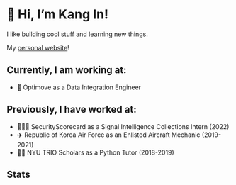 # 👋 Hi, I’m Kang In!

I like building cool stuff and learning new things.

My [personal website](https://kangin.me)!

## Currently, I am working at:
- 🙂 Optimove as a Data Integration Engineer

## Previously, I have worked at:
- 👨🏼‍💻 SecurityScorecard as a Signal Intelligence Collections Intern (2022)
- ✈️ Republic of Korea Air Force as an Enlisted Aircraft Mechanic (2019-2021)
- 👨‍🏫 NYU TRIO Scholars as a Python Tutor (2018-2019)

## Stats

<!-- [![Top Langs](https://github-readme-stats.vercel.app/api/top-langs/?username=kip218&layout=compact&theme=dark&exclude_repo=Intro-to-Game-Programming-CS3113)](https://github.com/anuraghazra/github-readme-stats) -->

<!-- [![Top Langs](https://github-readme-stats-h1lggst0c-kip218.vercel.app/api/top-langs/?username=kip218&layout=compact&theme=dark&exclude_repo=Intro-to-Game-Programming-CS3113&hide=html)](https://github.com/anuraghazra/github-readme-stats) -->

<!-- [![GitHub Streak](http://github-readme-streak-stats.herokuapp.com?user=kip218&theme=dark)](https://git.io/streak-stats) -->

<!-- [![Leetcode Stats](https://leetcard.jacoblin.cool/kip218)](https://leetcode.com/kip218) -->

<!-- ![GitHub Activity Graph](https://activity-graph.herokuapp.com/graph?username=kip218) -->
